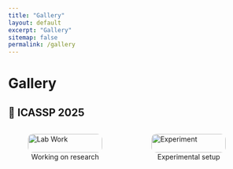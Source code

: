 ```yaml
---
title: "Gallery"
layout: default
excerpt: "Gallery"
sitemap: false
permalink: /gallery
---
```

# Gallery


<h2>📸 ICASSP 2025</h2>
<div style="display: flex; flex-wrap: wrap; gap: 20px;">
  <figure style="width: 30%;">
    <img src="{{ site.baseurl }}/images/photos/pic_1.jpg" alt="Lab Work" style="width: 100%; border-radius: 10px;">
    <figcaption style="text-align: center;">Working on research</figcaption>
  </figure>
  <figure style="width: 30%;">
    <img src="{{ site.baseurl }}/images/pic_2.jpeg" alt="Experiment" style="width: 100%; border-radius: 10px;">
    <figcaption style="text-align: center;">Experimental setup</figcaption>
  </figure>
</div>
